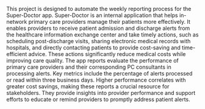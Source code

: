 This project is designed to automate the weekly reporting process for the Super-Doctor app. Super-Doctor is an internal application that helps in-network primary care providers manage their patients more effectively. It enables providers to receive patient admission and discharge alerts from the healthcare information exchange center and take timely actions, such as scheduling post-discharge visits, sharing electronic medical records with hospitals, and directly contacting patients to provide cost-saving and time-efficient advice. These actions significantly reduce medical costs while improving care quality. The app reports evaluate the performance of primary care providers and their corresponding PC consultants in processing alerts. Key metrics include the percentage of alerts processed or read within three business days. Higher performance correlates with greater cost savings, making these reports a crucial resource for stakeholders. They provide insights into provider performance and support efforts to educate or remind providers to promptly address patient alerts. 
